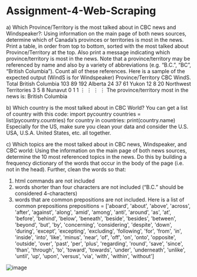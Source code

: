 # Assignment-4-Web-Scraping
a) Which Province/Territory is the most talked about in CBC news and
Windspeaker?:
Using information on the main page of both news sources, determine which of Canada’s
provinces or territories is most in the news. Print a table, in order from top to bottom,
sorted with the most talked about Province/Territory at the top. Also print a message
indicating which province/territory is most in the news. Note that a province/territory
may be referenced by name and also by a variety of abbreviations (e.g. “B.C.”, “BC”,
“British Columbia”). Count all of these references.
Here is a sample of the expected output (WindS is for Windspeaker)
Province/Territory CBC WindS. Total
British Columbia 103 89 192
Alberta 24 37 61
Yukon 12 8 20
Northwest Territories 3 5 8
Nunavut 0 1 1
⋮ ⋮ ⋮ ⋮
The province/territory most in the news is: British Columbia


b) Which country is the most talked about in CBC World?
You can get a list of country with this code:
import pycountry
countries = list(pycountry.countries)
for country in countries:
print(country.name)
Especially for the US, make sure you clean your data and consider the U.S. USA, U.S.A.
United States, etc. all together.


c) Which topics are the most talked about in CBC news, Windspeaker, and CBC
world:
Using the information on the main page of both news sources, determine the 10 most
referenced topics in the news. Do this by building a frequency dictionary of the words
that occur in the body of the page (i.e. not in the head). Further, clean the words so that:
1) html commands are not included
2) words shorter than four characters are not included (“B.C.” should be considered
4-characters)
3) words that are common prepositions are not included. Here is a list of common
prepositions
prepositions = ['aboard', 'about', 'above', 'across', 'after',
'against', 'along', 'amid', 'among', 'anti',
'around', 'as', 'at', 'before', 'behind', 'below',
'beneath', 'beside', 'besides', 'between',
'beyond', 'but', 'by', 'concerning', 'considering',
'despite', 'down', 'during', 'except',
'excepting', 'excluding', 'following', 'for', 'from',
'in', 'inside', 'into', 'like', 'minus',
'near', 'of', 'off', 'on', 'onto', 'opposite',
'outside', 'over', 'past', 'per', 'plus',
'regarding', 'round', 'save', 'since', 'than',
'through', 'to', 'toward', 'towards', 'under',
'underneath', 'unlike', 'until', 'up', 'upon', 'versus',
'via', 'with', 'within', 'without']

![image](https://user-images.githubusercontent.com/123768783/228080304-6f8b54bf-7d49-46c9-8317-bfd4cb4a1598.png)
